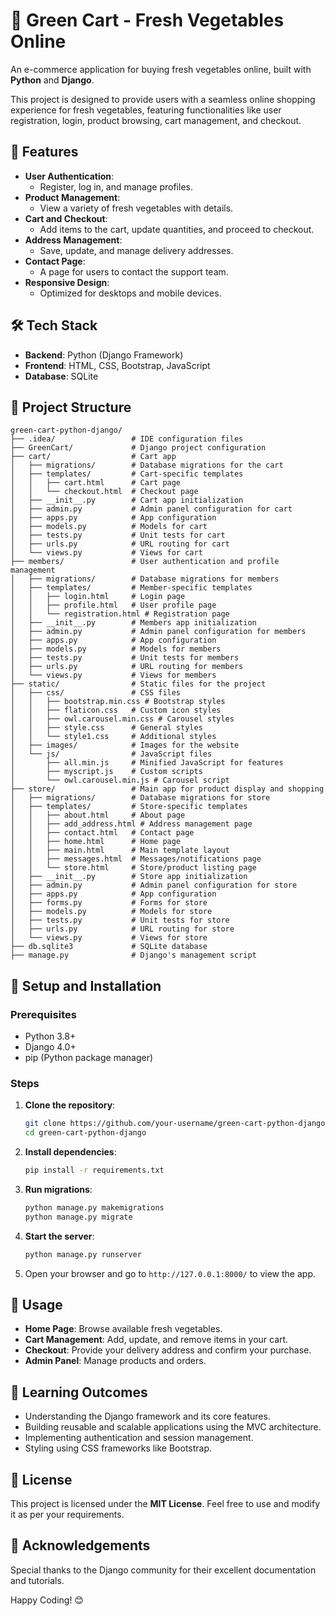 # 🛒 Green Cart - Fresh Vegetables Online  
An e-commerce application for buying fresh vegetables online, built with **Python** and **Django**.

This project is designed to provide users with a seamless online shopping experience for fresh vegetables, featuring functionalities like user registration, login, product browsing, cart management, and checkout.

## 🚀 Features  
- **User Authentication**:  
  - Register, log in, and manage profiles.  
- **Product Management**:  
  - View a variety of fresh vegetables with details.  
- **Cart and Checkout**:  
  - Add items to the cart, update quantities, and proceed to checkout.  
- **Address Management**:  
  - Save, update, and manage delivery addresses.  
- **Contact Page**:  
  - A page for users to contact the support team.  
- **Responsive Design**:  
  - Optimized for desktops and mobile devices.  

## 🛠️ Tech Stack  
- **Backend**: Python (Django Framework)  
- **Frontend**: HTML, CSS, Bootstrap, JavaScript  
- **Database**: SQLite  

## 📂 Project Structure  

```plaintext
green-cart-python-django/
├── .idea/                 # IDE configuration files
├── GreenCart/             # Django project configuration
├── cart/                  # Cart app
│   ├── migrations/        # Database migrations for the cart
│   ├── templates/         # Cart-specific templates
│   │   ├── cart.html      # Cart page
│   │   └── checkout.html  # Checkout page
│   ├── __init__.py        # Cart app initialization
│   ├── admin.py           # Admin panel configuration for cart
│   ├── apps.py            # App configuration
│   ├── models.py          # Models for cart
│   ├── tests.py           # Unit tests for cart
│   ├── urls.py            # URL routing for cart
│   └── views.py           # Views for cart
├── members/               # User authentication and profile management
│   ├── migrations/        # Database migrations for members
│   ├── templates/         # Member-specific templates
│   │   ├── login.html     # Login page
│   │   ├── profile.html   # User profile page
│   │   └── registration.html # Registration page
│   ├── __init__.py        # Members app initialization
│   ├── admin.py           # Admin panel configuration for members
│   ├── apps.py            # App configuration
│   ├── models.py          # Models for members
│   ├── tests.py           # Unit tests for members
│   ├── urls.py            # URL routing for members
│   └── views.py           # Views for members
├── static/                # Static files for the project
│   ├── css/               # CSS files
│   │   ├── bootstrap.min.css # Bootstrap styles
│   │   ├── flaticon.css   # Custom icon styles
│   │   ├── owl.carousel.min.css # Carousel styles
│   │   ├── style.css      # General styles
│   │   └── style1.css     # Additional styles
│   ├── images/            # Images for the website
│   └── js/                # JavaScript files
│       ├── all.min.js     # Minified JavaScript for features
│       ├── myscript.js    # Custom scripts
│       └── owl.carousel.min.js # Carousel script
├── store/                 # Main app for product display and shopping
│   ├── migrations/        # Database migrations for store
│   ├── templates/         # Store-specific templates
│   │   ├── about.html     # About page
│   │   ├── add_address.html # Address management page
│   │   ├── contact.html   # Contact page
│   │   ├── home.html      # Home page
│   │   ├── main.html      # Main template layout
│   │   ├── messages.html  # Messages/notifications page
│   │   └── store.html     # Store/product listing page
│   ├── __init__.py        # Store app initialization
│   ├── admin.py           # Admin panel configuration for store
│   ├── apps.py            # App configuration
│   ├── forms.py           # Forms for store
│   ├── models.py          # Models for store
│   ├── tests.py           # Unit tests for store
│   ├── urls.py            # URL routing for store
│   └── views.py           # Views for store
├── db.sqlite3             # SQLite database
├── manage.py              # Django's management script
```

## 🔧 Setup and Installation  

### Prerequisites  
- Python 3.8+  
- Django 4.0+  
- pip (Python package manager)  

### Steps  
1. **Clone the repository**:  
   ```bash
   git clone https://github.com/your-username/green-cart-python-django.git
   cd green-cart-python-django
   ```

2. **Install dependencies**:  
   ```bash
   pip install -r requirements.txt
   ```

3. **Run migrations**:  
   ```bash
   python manage.py makemigrations
   python manage.py migrate
   ```

4. **Start the server**:  
   ```bash
   python manage.py runserver
   ```

5. Open your browser and go to `http://127.0.0.1:8000/` to view the app.

## 📜 Usage  

- **Home Page**: Browse available fresh vegetables.  
- **Cart Management**: Add, update, and remove items in your cart.  
- **Checkout**: Provide your delivery address and confirm your purchase.  
- **Admin Panel**: Manage products and orders.  

## 🌱 Learning Outcomes  

- Understanding the Django framework and its core features.  
- Building reusable and scalable applications using the MVC architecture.  
- Implementing authentication and session management.  
- Styling using CSS frameworks like Bootstrap.  

## 📜 License  

This project is licensed under the **MIT License**. Feel free to use and modify it as per your requirements.

## 🌟 Acknowledgements  

Special thanks to the Django community for their excellent documentation and tutorials.  

Happy Coding! 😊